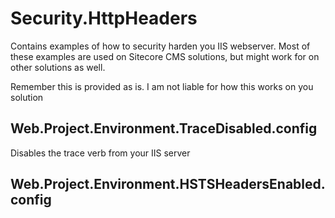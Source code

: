Security.HttpHeaders
====================

Contains examples of how to security harden you IIS webserver. Most of these examples are used on Sitecore CMS solutions, but might work for on other solutions as well. 

Remember this is provided as is. I am not liable for how this works on you solution

Web.Project.Environment.TraceDisabled.config
--------------------------------------------
Disables the trace verb from your IIS server


Web.Project.Environment.HSTSHeadersEnabled.config
-------------------------------------------------

